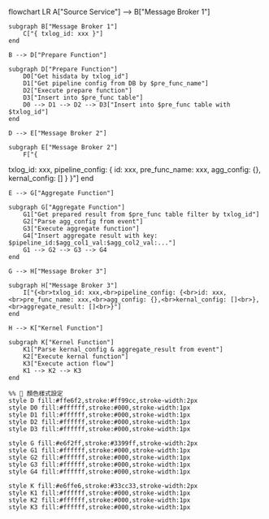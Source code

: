 flowchart LR
    A["Source Service"] --> B["Message Broker 1"]

    subgraph B["Message Broker 1"]
        C["{ txlog_id: xxx }"]
    end

    B --> D["Prepare Function"]

    subgraph D["Prepare Function"]
        D0["Get hisdata by txlog_id"]
        D1["Get pipeline config from DB by $pre_func_name"]
        D2["Execute prepare function"]
        D3["Insert into $pre_func table"]
        D0 --> D1 --> D2 --> D3["Insert into $pre_func table with $txlog_id"]
    end

    D --> E["Message Broker 2"]

    subgraph E["Message Broker 2"]
        F["{
txlog_id: xxx,
pipeline_config: {
id: xxx,
pre_func_name: xxx,
agg_config: {},
kernal_config: []
}
}"]
    end

    E --> G["Aggregate Function"]

    subgraph G["Aggregate Function"]
        G1["Get prepared result from $pre_func table filter by txlog_id"]
        G2["Parse agg_config from event"]
        G3["Execute aggregate function"]
        G4["Insert aggregate result with key: $pipeline_id:$agg_col1_val:$agg_col2_val:..."]
        G1 --> G2 --> G3 --> G4
    end

    G --> H["Message Broker 3"]

    subgraph H["Message Broker 3"]
        I["{<br>txlog_id: xxx,<br>pipeline_config: {<br>id: xxx,<br>pre_func_name: xxx,<br>agg_config: {},<br>kernal_config: []<br>},<br>aggregate_result: []<br>}"]
    end

    H --> K["Kernel Function"]

    subgraph K["Kernel Function"]
        K1["Parse kernal_config & aggregate_result from event"]
        K2["Execute kernal function"]
        K3["Execute action flow"]
        K1 --> K2 --> K3
    end

    %% 🎨 顏色樣式設定
    style D fill:#ffe6f2,stroke:#ff99cc,stroke-width:2px
    style D0 fill:#ffffff,stroke:#000,stroke-width:1px
    style D1 fill:#ffffff,stroke:#000,stroke-width:1px
    style D2 fill:#ffffff,stroke:#000,stroke-width:1px
    style D3 fill:#ffffff,stroke:#000,stroke-width:1px

    style G fill:#e6f2ff,stroke:#3399ff,stroke-width:2px
    style G1 fill:#ffffff,stroke:#000,stroke-width:1px
    style G2 fill:#ffffff,stroke:#000,stroke-width:1px
    style G3 fill:#ffffff,stroke:#000,stroke-width:1px
    style G4 fill:#ffffff,stroke:#000,stroke-width:1px

    style K fill:#e6ffe6,stroke:#33cc33,stroke-width:2px
    style K1 fill:#ffffff,stroke:#000,stroke-width:1px
    style K2 fill:#ffffff,stroke:#000,stroke-width:1px
    style K3 fill:#ffffff,stroke:#000,stroke-width:1px